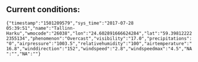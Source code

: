 ## Current conditions: 
 ``` {"timestamp":"1501209579","sys_time":"2017-07-28 05:39:51","name":"Tallinn-Harku","wmocode":"26038","lon":"24.602891666624284","lat":"59.398122222355134","phenomenon":"Overcast","visibility":"17.0","precipitations":"0","airpressure":"1003.5","relativehumidity":"100","airtemperature":"16.8","winddirection":"152","windspeed":"2.8","windspeedmax":"4.5","NA":"","NA":""} ```
